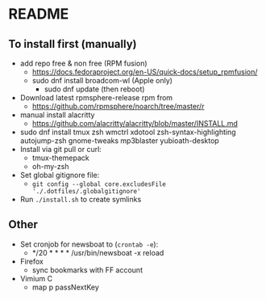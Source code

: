 # README

## To install first (manually)

- add repo free & non free (RPM fusion)
  - https://docs.fedoraproject.org/en-US/quick-docs/setup_rpmfusion/
  - sudo dnf install broadcom-wl (Apple only)
    - sudo dnf update (then reboot)
- Download latest rpmsphere-release rpm from
  - https://github.com/rpmsphere/noarch/tree/master/r
- manual install alacritty
  - https://github.com/alacritty/alacritty/blob/master/INSTALL.md
- sudo dnf install tmux zsh wmctrl xdotool zsh-syntax-highlighting autojump-zsh gnome-tweaks mp3blaster yubioath-desktop
- Install via git pull or curl:
  - tmux-themepack
  - oh-my-zsh
- Set global gitignore file:
  - `git config --global core.excludesFile './.dotfiles/.globalgitignore'`
- Run `./install.sh` to create symlinks

## Other
- Set cronjob for newsboat to (`crontab -e`):
  - */20 * * * * /usr/bin/newsboat -x reload
- Firefox
  - sync bookmarks with FF account
- Vimium C
  - map p passNextKey

